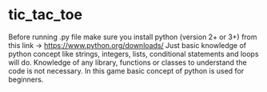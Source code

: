 # tic_tac_toe
Before running .py file make sure you install python (version 2+ or 3+) from this link -> https://www.python.org/downloads/
Just basic knowledge of python concept like strings, integers, lists, conditional statements and loops will do.
Knowledge of any library, functions or classes to understand the code is not necessary.
In this game basic concept of python is used for beginners.
